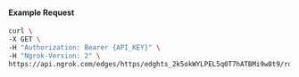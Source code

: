 <!-- Code generated for API Clients. DO NOT EDIT. -->

#### Example Request

```bash
curl \
-X GET \
-H "Authorization: Bearer {API_KEY}" \
-H "Ngrok-Version: 2" \
https://api.ngrok.com/edges/https/edghts_2k5okWYLPEL5q0T7hATBMi9w8t9/routes/edghtsrt_2k5okTVV6tzl1HCXNku3ij0o1r0/ip_restriction
```
